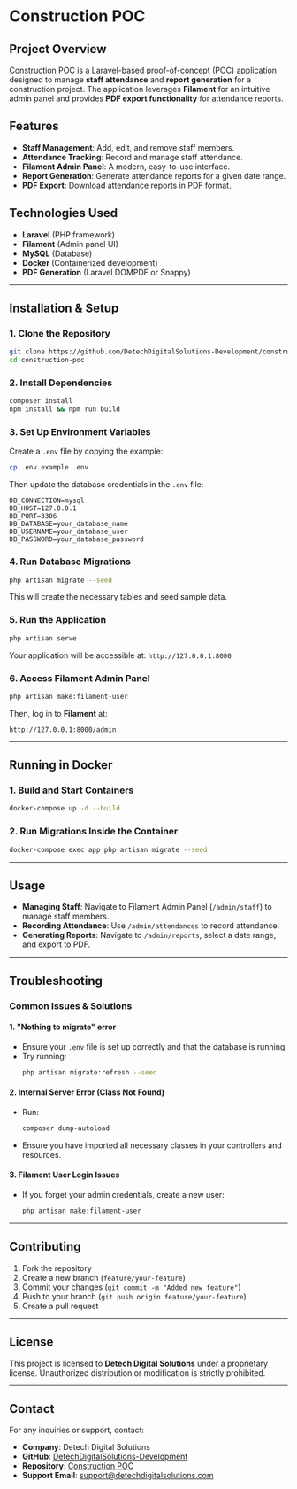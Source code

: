# Construction POC

## Project Overview
Construction POC is a Laravel-based proof-of-concept (POC) application designed to manage **staff attendance** and **report generation** for a construction project. The application leverages **Filament** for an intuitive admin panel and provides **PDF export functionality** for attendance reports.

## Features
- **Staff Management**: Add, edit, and remove staff members.
- **Attendance Tracking**: Record and manage staff attendance.
- **Filament Admin Panel**: A modern, easy-to-use interface.
- **Report Generation**: Generate attendance reports for a given date range.
- **PDF Export**: Download attendance reports in PDF format.

## Technologies Used
- **Laravel** (PHP framework)
- **Filament** (Admin panel UI)
- **MySQL** (Database)
- **Docker** (Containerized development)
- **PDF Generation** (Laravel DOMPDF or Snappy)

---

## Installation & Setup

### **1. Clone the Repository**
```sh
git clone https://github.com/DetechDigitalSolutions-Development/construction-poc.git
cd construction-poc
```

### **2. Install Dependencies**
```sh
composer install
npm install && npm run build
```

### **3. Set Up Environment Variables**
Create a `.env` file by copying the example:
```sh
cp .env.example .env
```
Then update the database credentials in the `.env` file:
```env
DB_CONNECTION=mysql
DB_HOST=127.0.0.1
DB_PORT=3306
DB_DATABASE=your_database_name
DB_USERNAME=your_database_user
DB_PASSWORD=your_database_password
```

### **4. Run Database Migrations**
```sh
php artisan migrate --seed
```
This will create the necessary tables and seed sample data.

### **5. Run the Application**
```sh
php artisan serve
```
Your application will be accessible at: `http://127.0.0.1:8000`

### **6. Access Filament Admin Panel**
```sh
php artisan make:filament-user
```
Then, log in to **Filament** at:
```
http://127.0.0.1:8000/admin
```

---

## Running in Docker

### **1. Build and Start Containers**
```sh
docker-compose up -d --build
```

### **2. Run Migrations Inside the Container**
```sh
docker-compose exec app php artisan migrate --seed
```

---

## Usage
- **Managing Staff**: Navigate to Filament Admin Panel (`/admin/staff`) to manage staff members.
- **Recording Attendance**: Use `/admin/attendances` to record attendance.
- **Generating Reports**: Navigate to `/admin/reports`, select a date range, and export to PDF.

---

## Troubleshooting
### **Common Issues & Solutions**
#### **1. "Nothing to migrate" error**
- Ensure your `.env` file is set up correctly and that the database is running.
- Try running:
  ```sh
  php artisan migrate:refresh --seed
  ```

#### **2. Internal Server Error (Class Not Found)**
- Run:
  ```sh
  composer dump-autoload
  ```
- Ensure you have imported all necessary classes in your controllers and resources.

#### **3. Filament User Login Issues**
- If you forget your admin credentials, create a new user:
  ```sh
  php artisan make:filament-user
  ```

---

## Contributing
1. Fork the repository
2. Create a new branch (`feature/your-feature`)
3. Commit your changes (`git commit -m "Added new feature"`)
4. Push to your branch (`git push origin feature/your-feature`)
5. Create a pull request

---

## License
This project is licensed to **Detech Digital Solutions** under a proprietary license. Unauthorized distribution or modification is strictly prohibited.

---

## Contact
For any inquiries or support, contact:
- **Company**: Detech Digital Solutions
- **GitHub**: [DetechDigitalSolutions-Development](https://github.com/DetechDigitalSolutions-Development)
- **Repository**: [Construction POC](https://github.com/DetechDigitalSolutions-Development/construction-poc)
- **Support Email**: support@detechdigitalsolutions.com

